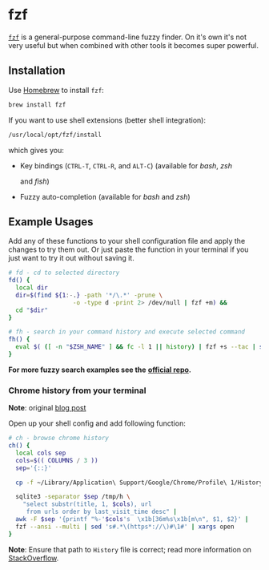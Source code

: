 # fzf

[`fzf`](https://github.com/junegunn/fzf) is a general-purpose command-line fuzzy finder. On it's own it's not very useful but when combined with other tools it becomes super powerful.

## Installation

Use [Homebrew](https://sourabhbajaj.com/mac-setup/Homebrew/README.html) to install `fzf`:

```bash
brew install fzf
```

If you want to use shell extensions \(better shell integration\):

```bash
/usr/local/opt/fzf/install
```

which gives you:

* Key bindings \(`CTRL-T`, `CTRL-R`, and `ALT-C`\) \(available for _bash_, _zsh_

  and _fish_\)

* Fuzzy auto-completion \(available for _bash_ and _zsh_\)

## Example Usages

Add any of these functions to your shell configuration file and apply the changes to try them out. Or just paste the function in your terminal if you just want to try it out without saving it.

```bash
# fd - cd to selected directory
fd() {
  local dir
  dir=$(find ${1:-.} -path '*/\.*' -prune \
                  -o -type d -print 2> /dev/null | fzf +m) &&
  cd "$dir"
}
```

```bash
# fh - search in your command history and execute selected command
fh() {
  eval $( ([ -n "$ZSH_NAME" ] && fc -l 1 || history) | fzf +s --tac | sed 's/ *[0-9]* *//')
}
```

**For more fuzzy search examples see the** [**official repo**](https://github.com/junegunn/fzf#fuzzy-completion-for-bash-and-zsh)**.**

### Chrome history from your terminal

**Note**: original [blog post](https://junegunn.kr/2015/04/browsing-chrome-history-with-fzf/)

Open up your shell config and add following function:

```bash
# ch - browse chrome history
ch() {
  local cols sep
  cols=$(( COLUMNS / 3 ))
  sep='{::}'

  cp -f ~/Library/Application\ Support/Google/Chrome/Profile\ 1/History /tmp/h

  sqlite3 -separator $sep /tmp/h \
    "select substr(title, 1, $cols), url
     from urls order by last_visit_time desc" |
  awk -F $sep '{printf "%-'$cols's  \x1b[36m%s\x1b[m\n", $1, $2}' |
  fzf --ansi --multi | sed 's#.*\(https*://\)#\1#' | xargs open
}
```

**Note**: Ensure that path to `History` file is correct; read more information on [StackOverflow](https://stackoverflow.com/a/16742333/1564365).

